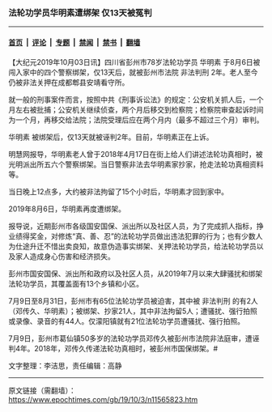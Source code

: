 ### 法轮功学员华明素遭绑架 仅13天被冤判

---

#### [首页](../../../..?n11565823) &nbsp;|&nbsp; [评论](../../../../../epoch-comment?n11565823) &nbsp;|&nbsp; [专题](../../../../../epoch-special?n11565823) &nbsp;|&nbsp; [禁闻](../../../../../epoch-news?n11565823) &nbsp;|&nbsp; [禁书](../../../../../books?n11565823) &nbsp;|&nbsp; [翻墙](https://github.com/gfw-breaker/nogfw/blob/master/README.md?n11565823)


<div class="post_content" id="artbody" itemprop="articleBody">
 <!-- article content begin -->
 <p>
  【大纪元2019年10月03日讯】四川省彭州市78岁法轮功学员
  <ok href="https://www.epochtimes.com/gb/tag/%E5%8D%8E%E6%98%8E%E7%B4%A0.html">
   华明素
  </ok>
  于8月6日被闯入家中的四个警察绑架，仅13天后，就被彭州市法院
  <ok href="https://www.epochtimes.com/gb/tag/%E9%9D%9E%E6%B3%95%E5%88%A4%E5%88%91.html">
   非法判刑
  </ok>
  2年。老人至今仍被非法关押在成都郫县安靖看守所。
 </p>
 <p>
  就一般的刑事案件而言，按照中共《刑事诉讼法》的规定：公安机关抓人后，一个月左右被批捕；公安机关继续侦查，两个月后移交到检察院；检察院审查起诉时间为一个月，再移交给法院；法院受理后应在两个月内（最多不超过三个月）审判。
 </p>
 <p>
  <ok href="https://www.epochtimes.com/gb/tag/%E5%8D%8E%E6%98%8E%E7%B4%A0.html">
   华明素
  </ok>
  被绑架后，仅13天就被诬判2年。目前，华明素正在上诉。
 </p>
 <p>
  明慧网报导，华明素老人曾于2018年4月17日在街上给人们讲述法轮功真相时，被光明派出所五六个警察绑架。当日警察非法去华明素家抄家，抢走法轮功真相资料等。
 </p>
 <p>
  当日晚上12点多，大约被非法拘留了15个小时后，华明素才回到家中。
 </p>
 <p>
  2019年8月6日，华明素再度遭绑架。
 </p>
 <p>
  报导说，近期彭州市各级国安国保、派出所以及社区人员，为了完成抓人指标，挣业绩得奖金，对修炼“真、善、忍”的法轮功学员做出违法犯罪的行为；也有少数人为仕途升迁不惜出卖良知，故意伪造事实绑架、关押法轮功学员，给法轮功学员以及家人造成身心伤害和经济损失。
 </p>
 <p>
  彭州市国安国保、派出所和政府以及社区人员，从2019年7月以来大肆骚扰和绑架法轮功学员，其覆盖面有13个乡镇和小区。
 </p>
 <p>
  7月9日至8月31日，彭州市有65位法轮功学员被迫害，其中被
  <ok href="https://www.epochtimes.com/gb/tag/%E9%9D%9E%E6%B3%95%E5%88%A4%E5%88%91.html">
   非法判刑
  </ok>
  的有2人（邓传久、华明素）；被绑架、抄家21人，其中非法拘留5人；遭骚扰、强行拍照或录像、录音的有44人。仅濛阳镇就有21位法轮功学员遭骚扰、强行拍照。
 </p>
 <p>
  7月9日，彭州市葛仙镇50多岁的法轮功学员邓传久被彭州市法院非法庭审，遭诬判4年。2018年，邓传久传递法轮功真相时，被彭州市国保绑架。#
 </p>
 <p>
  文字整理：李洁思，责任编辑：高静
 </p>
 <!-- article content end -->
 <div id="below_article_ad">
 </div>
</div>


---

原文链接（需翻墙）：https://www.epochtimes.com/gb/19/10/3/n11565823.htm